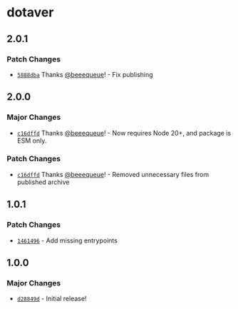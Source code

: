 # dotaver

## 2.0.1

### Patch Changes

- [`5888dba`](https://github.com/beeequeue/dotaver/commit/5888dba5df16e15cda3f3547eb13f45244f3480a) Thanks [@beeequeue](https://github.com/beeequeue)! - Fix publishing

## 2.0.0

### Major Changes

- [`c16dffd`](https://github.com/beeequeue/dotaver/commit/c16dffd3db3ece51d17e09553e938390b0fc448c) Thanks [@beeequeue](https://github.com/beeequeue)! - Now requires Node 20+, and package is ESM only.

### Patch Changes

- [`c16dffd`](https://github.com/beeequeue/dotaver/commit/c16dffd3db3ece51d17e09553e938390b0fc448c) Thanks [@beeequeue](https://github.com/beeequeue)! - Removed unnecessary files from published archive

## 1.0.1

### Patch Changes

- [`1461496`](https://github.com/BeeeQueue/dotaver/commit/1461496eb7a413fbf748c3a26fc377f04ff99ad1) - Add missing entrypoints

## 1.0.0

### Major Changes

- [`d28849d`](https://github.com/BeeeQueue/dotaver/commit/d28849d9c064ebfe93c2d7a320ea70a48e448636) - Initial release!
